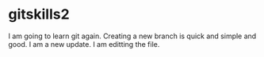 # gitskills2
I am going to learn git again. 
Creating a new branch is quick and simple and good.
I am a new update.
I am editting the file.
